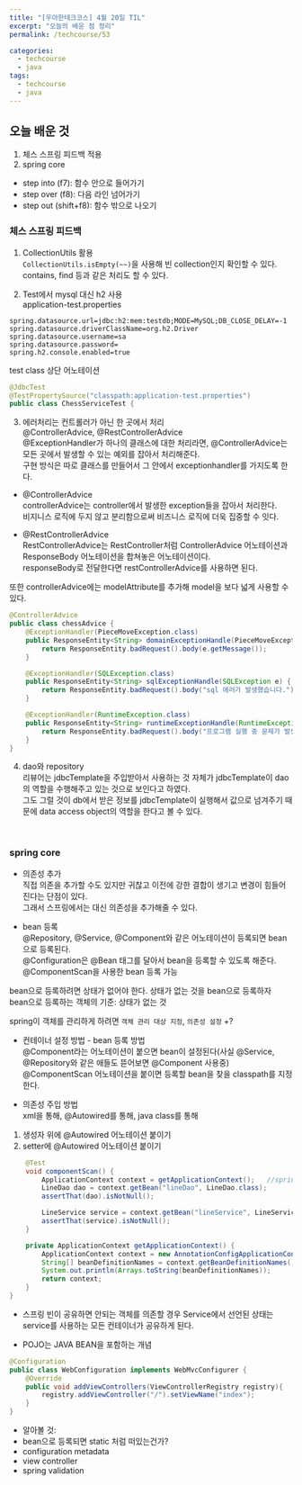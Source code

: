```yaml
---
title: "[우아한테크코스] 4월 20일 TIL"
excerpt: "오늘의 배운 점 정리"
permalink: /techcourse/53

categories:
  - techcourse
  - java
tags:
  - techcourse  
  - java
---  
```

## 오늘 배운 것  
1. 체스 스프링 피드백 적용  
2. spring core 

- step into (f7): 함수 안으로 들어가기  
- step over (f8): 다음 라인 넘어가기  
- step out (shift+f8): 함수 밖으로 나오기  


### 체스 스프링 피드백  
1. CollectionUtils 활용  
`CollectionUtils.isEmpty(~~)`을 사용해 빈 collection인지 확인할 수 있다.  
contains, find 등과 같은 처리도 할 수 있다.  

2. Test에서 mysql 대신 h2 사용  
application-test.properties
```
spring.datasource.url=jdbc:h2:mem:testdb;MODE=MySQL;DB_CLOSE_DELAY=-1
spring.datasource.driverClassName=org.h2.Driver
spring.datasource.username=sa
spring.datasource.password=
spring.h2.console.enabled=true
```  
test class 상단 어노테이션  
```java
@JdbcTest
@TestPropertySource("classpath:application-test.properties")
public class ChessServiceTest {
```  

3. 에러처리는 컨트롤러가 아닌 한 곳에서 처리  
@ControllerAdvice, @RestControllerAdvice  
@ExceptionHandler가 하나의 클래스에 대한 처리라면, @ControllerAdvice는 모든 곳에서 발생할 수 있는 예외를 잡아서 처리해준다.  
구현 방식은 따로 클래스를 만들어서 그 안에서 exceptionhandler를 가지도록 한다.  

- @ControllerAdvice  
controllerAdvice는 controller에서 발생한 exception들을 잡아서 처리한다.  
비지니스 로직에 두지 않고 분리함으로써 비즈니스 로직에 더욱 집중할 수 잇다.  

- @RestControllerAdvice  
RestControllerAdvice는 RestController처럼 ControllerAdvice 어노테이션과 ResponseBody 어노테이션을 합쳐놓은 어노테이션이다.  
responseBody로 전달한다면 restControllerAdvice를 사용하면 된다.  

또한 controllerAdvice에는 modelAttribute를 추가해 model을 보다 넓게 사용할 수 있다.  
```java
@ControllerAdvice
public class chessAdvice {
    @ExceptionHandler(PieceMoveException.class)
    public ResponseEntity<String> domainExceptionHandle(PieceMoveException e) {
        return ResponseEntity.badRequest().body(e.getMessage());
    }

    @ExceptionHandler(SQLException.class)
    public ResponseEntity<String> sqlExceptionHandle(SQLException e) {
        return ResponseEntity.badRequest().body("sql 에러가 발생했습니다.");
    }

    @ExceptionHandler(RuntimeException.class)
    public ResponseEntity<String> runtimeExceptionHandle(RuntimeException e) {
        return ResponseEntity.badRequest().body("프로그램 실행 중 문제가 발생햇습니다.");
    }
}
```  

4. dao와 repository  
리뷰어는 jdbcTemplate을 주입받아서 사용하는 것 자체가 jdbcTemplate이 dao의 역할을 수행해주고 있는 것으로 보인다고 하였다.  
그도 그럴 것이 db에서 받은 정보를 jdbcTemplate이 실행해서 값으로 넘겨주기 때문에 data access object의 역할을 한다고 볼 수 있다.  

<br>

### spring core  
- 의존성 추가  
직접 의존을 추가할 수도 있지만 귀찮고 이전에 강한 결합이 생기고 변경이 힘들어진다는 단점이 있다.  
그래서 스프링에서는 대신 의존성을 추가해줄 수 있다.  

- bean 등록  
@Repository, @Service, @Component와 같은 어노테이션이 등록되면 bean으로 등록된다.  
@Configuration은 @Bean 태그를 달아서 bean을 등록할 수 있도록 해준다.  
@ComponentScan을 사용한 bean 등록 가능  

bean으로 등록하려면 상태가 없어야 한다. 상태가 없는 것을 bean으로 등록하자  
bean으로 등록하는 객체의 기준: 상태가 없는 것 

spring이 객체를 관리하게 하려면 `객체 관리 대상 지정`, `의존성 설정`  +?

- 컨테이너 설정 방법 - bean 등록 방법  
@Component라는 어노테이션이 붙으면 bean이 설정된다(사실 @Service, @Repository와 같은 애들도 뜯어보면 @Component 사용중)  
@ComponentScan 어노테이션을 붙이면 등록할 bean을 찾을 classpath를 지정한다.  

- 의존성 주입 방법  
xml을 통해, @Autowired를 통해, java class를 통해  
1. 생성자 위에 @Autowired 어노테이션 붙이기  
2. setter에 @Autowired 어노테이션 붙이기  
 
```java
    @Test
    void componentScan() {
        ApplicationContext context = getApplicationContext();   //spring에서 관리하는 컨테이너가 실존하는 것   
        LineDao dao = context.getBean("lineDao", LineDao.class);
        assertThat(dao).isNotNull();

        LineService service = context.getBean("lineService", LineService.class);
        assertThat(service).isNotNull();
    }

    private ApplicationContext getApplicationContext() {
        ApplicationContext context = new AnnotationConfigApplicationContext(HelloApplication.class); //HelloApplication > @SpringBootApplication 설정을 통해 이미 ComponentScan 설정
        String[] beanDefinitionNames = context.getBeanDefinitionNames();    //context에 들어있는 bean들에 접근
        System.out.println(Arrays.toString(beanDefinitionNames));
        return context;
    }
}
```  

- 스프링 빈이 공유하면 안되는 객체를 의존할 경우
Service에서 선언된 상태는 service를 사용하는 모든 컨테이너가 공유하게 된다.  

- POJO는 JAVA BEAN을 포함하는 개념  

```java
@Configuration
public class WebConfiguration implements WebMvcConfigurer {
    @Override
    public void addViewControllers(ViewControllerRegistry registry){
        registry.addViewController("/").setViewName("index");
    }
}
```  

+ 알아볼 것: 
+ bean으로 등록되면 static 처럼 떠있는건가?
+ configuration metadata
+ view controller  
+ spring validation  


